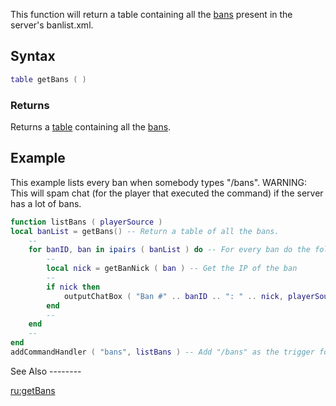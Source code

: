 This function will return a table containing all the [bans](/ban.md "wikilink") present in the server's banlist.xml.

Syntax
------

``` lua
table getBans ( )
```

### Returns

Returns a [table](/table.md "wikilink") containing all the [bans](/ban.md "wikilink").

Example
-------

<section name="Example 1: Server" class="server" show="true">
This example lists every ban when somebody types "/bans". WARNING: This will spam chat (for the player that executed the command) if the server has a lot of bans.

``` lua
function listBans ( playerSource )
local banList = getBans() -- Return a table of all the bans.
    --
    for banID, ban in ipairs ( banList ) do -- For every ban do the following...    
        --
        local nick = getBanNick ( ban ) -- Get the IP of the ban
        --
        if nick then
            outputChatBox ( "Ban #" .. banID .. ": " .. nick, playerSource , 255, 0, 0, true ) -- Output the ban.
        end
        --
    end
    --
end
addCommandHandler ( "bans", listBans ) -- Add "/bans" as the trigger for the function.
```

</section>
See Also
--------

[ru:getBans](/ru:getBans.md "wikilink")
